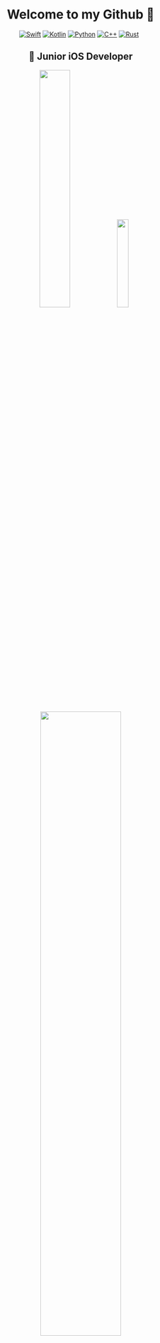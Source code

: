 <div align = center>

# Welcome to my Github 👋
[![Swift](https://img.shields.io/badge/Swift-F05138?logo=swift&logoColor=white&style=for-the-badge)](https://developer.apple.com/swift/)
[![Kotlin](https://img.shields.io/badge/Kotlin-7F52FF?logo=kotlin&logoColor=white&style=for-the-badge)](https://kotlinlang.org)
[![Python](https://img.shields.io/badge/Python-3776AB?logo=python&logoColor=white&style=for-the-badge)](https://python.org/)
[![C++](https://img.shields.io/badge/C++-00599C?logo=c%2B%2B&logoColor=white&style=for-the-badge)](https://en.cppreference.com/w/)
[![Rust](https://img.shields.io/badge/Rust-000000?logo=rust&logoColor=white&style=for-the-badge)](https://www.rust-lang.org/)
&nbsp;

## 🍎 Junior iOS Developer
[<img width=37% src="https://github-readme-stats.vercel.app/api?username=Mercen-Lee&theme=nord">](https://github.com/Mercen-Lee)
[<img width=22.5% src="https://github-readme-stats.vercel.app/api/top-langs/?username=Mercen-Lee&layout=compact&langs_count=30&theme=nord">](https://github.com/Mercen-Lee)  
[<img width=60% src="https://github-profile-trophy.vercel.app/?username=Mercen-Lee&theme=nord&rank=-C,-B">](https://github.com/Mercen-Lee)  
